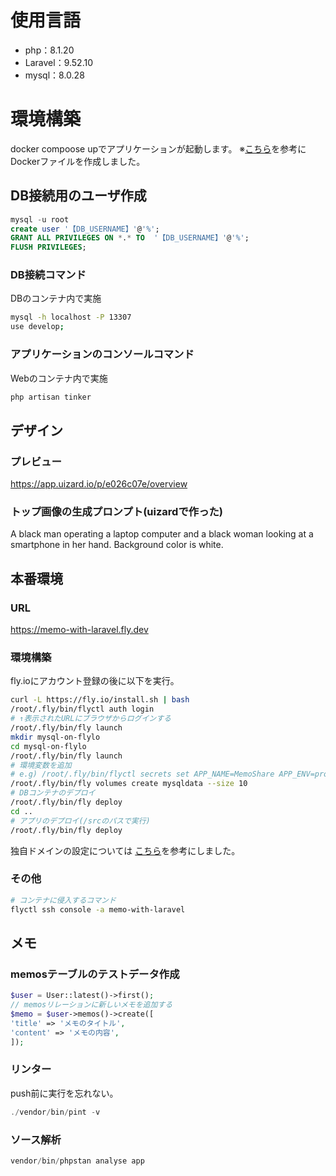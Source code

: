 
# 使用言語
- php：8.1.20
- Laravel：9.52.10
- mysql：8.0.28

# 環境構築

docker compoose upでアプリケーションが起動します。
※[こちら](https://qiita.com/hitotch/items/aa319c49d625c2a9b65e)を参考にDockerファイルを作成しました。

  
## DB接続用のユーザ作成

```sql
mysql -u root
create user '【DB_USERNAME】'@'%';
GRANT ALL PRIVILEGES ON *.* TO  '【DB_USERNAME】'@'%';
FLUSH PRIVILEGES;
```

### DB接続コマンド
DBのコンテナ内で実施
```sh
mysql -h localhost -P 13307
use develop;
```

### アプリケーションのコンソールコマンド
Webのコンテナ内で実施
```sh
php artisan tinker
```

## デザイン

### プレビュー
https://app.uizard.io/p/e026c07e/overview  

### トップ画像の生成プロンプト(uizardで作った)
A black man operating a laptop computer and a black woman looking at a smartphone in her hand. Background color is white.

## 本番環境

### URL
https://memo-with-laravel.fly.dev

### 環境構築
fly.ioにアカウント登録の後に以下を実行。

```sh
curl -L https://fly.io/install.sh | bash
/root/.fly/bin/flyctl auth login
# ↑表示されたURLにブラウザからログインする
/root/.fly/bin/fly launch
mkdir mysql-on-flylo
cd mysql-on-flylo
/root/.fly/bin/fly launch
# 環境変数を追加
# e.g) /root/.fly/bin/flyctl secrets set APP_NAME=MemoShare APP_ENV=production
/root/.fly/bin/fly volumes create mysqldata --size 10
# DBコンテナのデプロイ
/root/.fly/bin/fly deploy
cd ..
# アプリのデプロイ(/srcのパスで実行)
/root/.fly/bin/fly deploy
```

独自ドメインの設定については [こちら](https://qiita.com/Inp/items/b9696d844b1b6bb9e49a#%E3%83%89%E3%83%A1%E3%82%A4%E3%83%B3%E3%81%AE%E9%81%A9%E7%94%A8)を参考にしました。

### その他
```sh
# コンテナに侵入するコマンド
flyctl ssh console -a memo-with-laravel
```

## メモ

### memosテーブルのテストデータ作成

```php
$user = User::latest()->first();
// memosリレーションに新しいメモを追加する
$memo = $user->memos()->create([
'title' => 'メモのタイトル',
'content' => 'メモの内容',
]);
```

### リンター
push前に実行を忘れない。
```php
./vendor/bin/pint -v
```

### ソース解析
```php
vendor/bin/phpstan analyse app
```